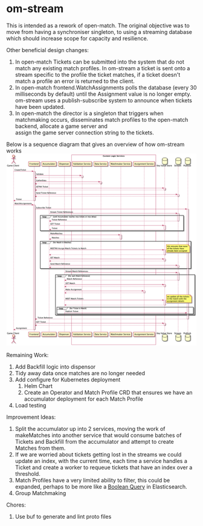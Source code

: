 # om-stream

This is intended as a rework of open-match. 
The original objective was to move from having a synchroniser singleton, 
to using a streaming database which should increase scope for capacity and resilience.

Other beneficial design changes:
1. In open-match Tickets can be submitted into the system that do not match any 
   existing match profiles. In om-stream a ticket is sent onto a stream specific 
   to the profile the ticket matches, if a ticket doesn't match a profile an error 
   is returned to the client.
2. In open-match frontend.WatchAssignments polls the database 
   (every 30 milliseconds by default) until the Assignment value is no longer empty.
   om-stream uses a publish-subscribe system to announce when tickets have been updated.
3. In open-match the director is a singleton that triggers when matchmaking occurs, 
   disseminates match profiles to the open-match backend, allocate a game server and  
   assign the game server connection string to the tickets. 

Below is a sequence diagram that gives an overview of how om-stream works
![uml](./docs/sequence.png)

Remaining Work:
1. Add Backfill logic into dispensor
2. Tidy away data once matches are no longer needed
3. Add configure for Kubernetes deployment
   1. Helm Chart
   2. Create an Operator and Match Profile CRD that ensures we have an accumulator deployment for each Match Profile
4. Load testing

Improvement Ideas:
1. Split the accumulator up into 2 services, moving the work of makeMatches into another service that would consume
   batches of Tickets and Backfill from the accumulator and attempt to create Matches from them.
2. If we are worried about tickets getting lost in the streams we could update an index, with the current time, 
   each time a service handles a Ticket and create a worker to requeue tickets that have an index over a threshold. 
3. Match Profiles have a very limited ability to filter, this could be expanded, perhaps to be more like  a
   [Boolean Query](https://www.elastic.co/guide/en/elasticsearch/reference/current/query-dsl-bool-query.html)
   in Elasticsearch.
4. Group Matchmaking

Chores:
1. Use buf to generate and lint proto files
